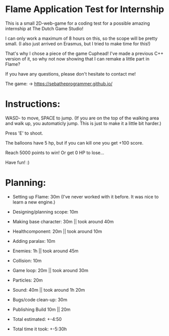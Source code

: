 # Flame Application Test for Internship
 This is a small 2D-web-game for a coding test for a possible amazing internship at The Dutch Game Studio!
 
 I can only work a maximum of 8 hours on this, so the scope will be pretty small. (I also just arrived on Erasmus, but I tried to make time for this!)

 That's why I chose a piece of the game Cuphead! I've made a previous C++ version of it, so why not now showing that I can remake a little part in Flame?
 
 If you have any questions, please don't hesitate to contact me!

 The game: -> https://sebatheprogrammer.github.io/

 # Instructions:
 WASD- to move, SPACE to jump. (If you are on the top of the walking area and walk up, you automaticly jump. This is just to make it a little bit harder.)
 
 Press 'E' to shoot. 

 The balloons have 5 hp, but if you can kill one you get +100 score.

 Reach 5000 points to win! Or get 0 HP to lose...

 Have fun! :)

 # Planning:
 - Setting up Flame: 30m
(I've never worked with it before. It was nice to learn a new engine.)
 
 - Designing/planning scope: 10m
 
 - Making base character: 30m || took around 40m
 - Healthcomponent: 20m || took around 10m
 
 - Adding paralax: 10m 

 - Enemies: 1h || took around 45m

 - Collision: 10m   

 - Game loop: 20m || took around 30m

 - Particles: 20m

 - Sound: 40m || took around 1h 20m

 - Bugs/code clean-up: 30m

 - Publishing Build 10m || 20m

 - Total estimated: +-4:50
 - Total time it took: +-5:30h
 
